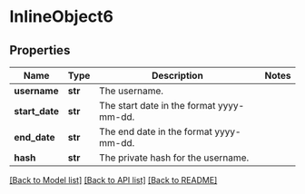 # InlineObject6

## Properties
Name | Type | Description | Notes
------------ | ------------- | ------------- | -------------
**username** | **str** | The username. | 
**start_date** | **str** | The start date in the format yyyy-mm-dd. | 
**end_date** | **str** | The end date in the format yyyy-mm-dd. | 
**hash** | **str** | The private hash for the username. | 

[[Back to Model list]](../README.md#documentation-for-models) [[Back to API list]](../README.md#documentation-for-api-endpoints) [[Back to README]](../README.md)


